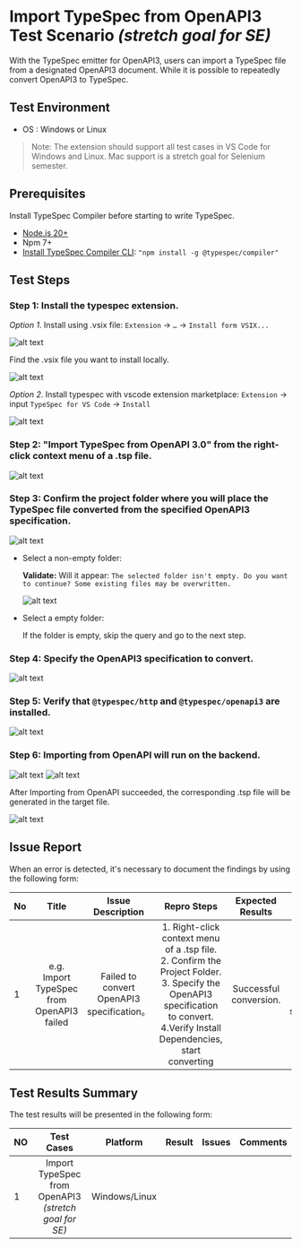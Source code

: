 # Import TypeSpec from OpenAPI3 Test Scenario _(stretch goal for SE)_

With the TypeSpec emitter for OpenAPI3, users can import a TypeSpec file from a designated OpenAPI3 document. While it is possible to repeatedly convert OpenAPI3 to TypeSpec.

## Test Environment

- OS : Windows or Linux

> Note: The extension should support all test cases in VS Code for Windows and Linux. Mac support is a stretch goal for Selenium semester.

## Prerequisites

Install TypeSpec Compiler before starting to write TypeSpec.

- [Node.js 20+](https://nodejs.org/download/)
- Npm 7+
- [Install TypeSpec Compiler CLI](https://typespec.io/docs/): `"npm install -g @typespec/compiler"`

## Test Steps

### Step 1: Install the typespec extension.

_Option 1_. Install using .vsix file:
`Extension` -> `…` -> `Install form VSIX...`

![alt text](./images/InstallTypespec_VSIX.png)

Find the .vsix file you want to install locally.

![alt text](./images/InstallTypeSpec_SelectVSIXFileTest.png)

_Option 2_. Install typespec with vscode extension marketplace:
`Extension` -> input `TypeSpec for VS Code` -> `Install`

![alt text](./images/InstallTypespec_ExtensionMarketplaceTest01.png)

### Step 2: "Import TypeSpec from OpenAPI 3.0" from the right-click context menu of a .tsp file.

![alt text](./images/TriggerImportTypeSpecfromOpenAPI3.png)

### Step 3: Confirm the project folder where you will place the TypeSpec file converted from the specified OpenAPI3 specification.

![alt text](./images/ImportTypeSpecfromOpenAPI3_ConfirmProjectFolder.png)

- Select a non-empty folder:

  **Validate:** Will it appear: `The selected folder isn't empty. Do you want to continue? Some existing files may be overwritten.`

  ![alt text](./images/ImportTypeSpecfromOpenAPI3_VerifyFolderIsEmpty.png)

- Select a empty folder:

  If the folder is empty, skip the query and go to the next step.

### Step 4: Specify the OpenAPI3 specification to convert.

![alt text](./images/ImportTypeSpecfromOpenAPI3_SpecifyOpenAPI3Specification.png)

### Step 5: Verify that `@typespec/http` and `@typespec/openapi3` are installed.

![alt text](./images/ImportTypeSpecfromOpenAPI3_VerifyInstallaDependencies.png)

### Step 6: Importing from OpenAPI will run on the backend.

![alt text](./images/ImportTypeSpecfromOpenAPI3_ImportingOpenapi3.png)
![alt text](./images/ImportTypeSpecfromOpenAPI3_ImportingOpenapi3Succeeded.png)

After Importing from OpenAPI succeeded, the corresponding .tsp file will be generated in the target file.

![alt text](./images/ImportTypeSpecfromOpenAPI3_ImportingOpenapi3_TspFile.png)

## Issue Report

When an error is detected, it's necessary to document the findings by using the following form:

| No  |                   Title                   |             Issue Description              |                                                                                         Repro Steps                                                                                         |    Expected Results    |              Actual Results               |  Comments  |
| --- | :---------------------------------------: | :----------------------------------------: | :-----------------------------------------------------------------------------------------------------------------------------------------------------------------------------------------: | :--------------------: | :---------------------------------------: | :--------: |
| 1   | e.g. Import TypeSpec from OpenAPI3 failed | Failed to convert OpenAPI3 specification。 | 1. Right-click context menu of a .tsp file. <br> 2. Confirm the Project Folder. <br> 3. Specify the OpenAPI3 specification to convert. <br> 4.Verify Install Dependencies, start converting | Successful conversion. | Failed to convert OpenAPI3 specification. | Issue link |

## Test Results Summary

The test results will be presented in the following form:

| NO  |                      Test Cases                       |   Platform    | Result | Issues | Comments |
| --- | :---------------------------------------------------: | :-----------: | :----: | :----: | :------: |
| 1   | Import TypeSpec from OpenAPI3 _(stretch goal for SE)_ | Windows/Linux |        |        |          |
